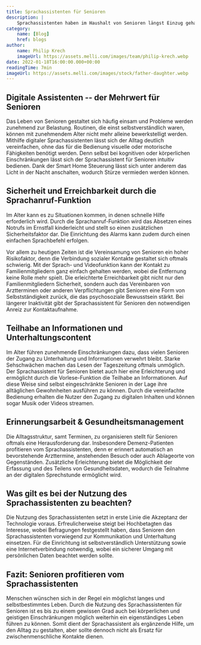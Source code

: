 ```yaml
---
title: Sprachassistenten für Senioren
description: |
    Sprachassistenten haben im Haushalt von Senioren längst Einzug gehalten.  Die digitalen Assistenten können vielfältig eingesetzt werden und bei alltäglichen Aufgaben helfen. Dabei erleichtern Sprachassistenten die Kommunikation mit ihren Angehörigen und vermitteln ein Gefühlt der Sicherheit.
category:
    name: [Blog]
    href: blogs
author:
    name: Philip Krech
    imageUrl: https://assets.melli.com/images/team/philip-krech.webp
date: 2022-01-18T16:00:00.000+00:00
readingTime: 7min
imageUrl: https://assets.melli.com/images/stock/father-daughter.webp
---
```


## Digitale Assistenten -- der Mehrwert für Senioren

Das Leben von Senioren gestaltet sich häufig einsam und Probleme werden
zunehmend zur Belastung. Routinen, die einst selbstverständlich waren,
können mit zunehmendem Alter nicht mehr alleine bewerkstelligt werden.
Mithilfe digitaler Sprachassistenten lässt sich der Alltag deutlich
vereinfachen, ohne das für die Bedienung visuelle oder motorische
Fähigkeiten benötigt werden. Denn selbst bei kognitiven oder
körperlichen Einschränkungen lässt sich der Sprachassistent für Senioren
intuitiv bedienen. Dank der Smart Home Steuerung lässt sich unter
anderem das Licht in der Nacht anschalten, wodurch Stürze vermieden
werden können.

## Sicherheit und Erreichbarkeit durch die Sprachanruf-Funktion

Im Alter kann es zu Situationen kommen, in denen schnelle Hilfe
erforderlich wird. Durch die Sprachanruf-Funktion wird das Absetzen
eines Notrufs im Ernstfall kinderleicht und stellt so einen zusätzlichen
Sicherheitsfaktor dar. Die Einrichtung des Alarms kann zudem durch einen
einfachen Sprachbefehl erfolgen.

Vor allem zu heutigen Zeiten ist die Vereinsamung von Senioren ein hoher
Risikofaktor, denn die Verbindung sozialer Kontakte gestaltet sich
oftmals schwierig. Mit der Sprach- und Videofunktion kann der Kontakt zu
Familienmitgliedern ganz einfach gehalten werden, wobei die Entfernung
keine Rolle mehr spielt. Die erleichterte Erreichbarkeit gibt nicht nur
den Familienmitgliedern Sicherheit, sondern auch das Vereinbaren von
Arztterminen oder anderen Verpflichtungen gibt Senioren eine Form von
Selbstständigkeit zurück, die das psychosoziale Bewusstsein stärkt. Bei
längerer Inaktivität gibt der Sprachassistent für Senioren den
notwendigen Anreiz zur Kontaktaufnahme.

## Teilhabe an Informationen und Unterhaltungscontent

Im Alter führen zunehmende Einschränkungen dazu, dass vielen Senioren
der Zugang zu Unterhaltung und Informationen verwehrt bleibt. Starke
Sehschwächen machen das Lesen der Tageszeitung oftmals unmöglich. Der
Sprachassistent für Senioren bietet auch hier eine Erleichterung und
ermöglicht durch die Vorlese-Funktion die Teilhabe an Informationen. Auf
diese Weise sind selbst eingeschränkte Senioren in der Lage ihre
alltäglichen Gewohnheiten ausführen zu können. Durch die vereinfachte
Bedienung erhalten die Nutzer den Zugang zu digitalen Inhalten und
können sogar Musik oder Videos streamen.

## Erinnerungsarbeit & Gesundheitsmanagement

Die Alltagsstruktur, samt Terminen, zu organisieren stellt für Senioren
oftmals eine Herausforderung dar. Insbesondere Demenz-Patienten
profitieren vom Sprachassistenten, denn er erinnert automatisch an
bevorstehende Arzttermine, anstehenden Besuch oder auch Ablageorte von
Gegenständen. Zusätzliche Erleichterung bietet die Möglichkeit der
Erfassung und des Teilens von Gesundheitsdaten, wodurch die Teilnahme an
der digitalen Sprechstunde ermöglicht wird.

## Was gilt es bei der Nutzung des Sprachassistenten zu beachten?

Die Nutzung des Sprachassistenten setzt in erste Linie die Akzeptanz der
Technologie voraus. Erfreulicherweise steigt bei Hochbetagten das
Interesse, wobei Befragungen festgestellt haben, dass Senioren den
Sprachassistenten vorwiegend zur Kommunikation und Unterhaltung
einsetzen. Für die Einrichtung ist selbstverständlich Unterstützung
sowie eine Internetverbindung notwendig, wobei ein sicherer Umgang mit
persönlichen Daten beachtet werden sollte.

## Fazit: Senioren profitieren vom Sprachassistenten

Menschen wünschen sich in der Regel ein möglichst langes und
selbstbestimmtes Leben. Durch die Nutzung des Sprachassistenten für
Senioren ist es bis zu einem gewissen Grad auch bei körperlichen und
geistigen Einschränkungen möglich weiterhin ein eigenständiges Leben
führen zu können. Somit dient der Sprachassistent als ergänzende Hilfe,
um den Alltag zu gestalten, aber sollte dennoch nicht als Ersatz für
zwischenmenschliche Kontakte dienen.
